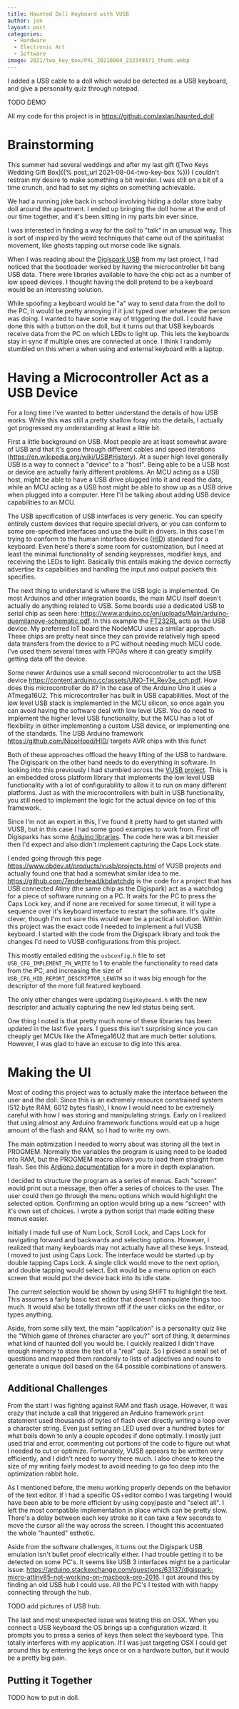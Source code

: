 ```yaml
---
title: Haunted Doll Keyboard with VUSB
author: jon
layout: post
categories:
  - Hardware
  - Electronic Art
  - Software
image: 2021/two_key_box/PXL_20210804_232349371_thumb.webp
---
```


I added a USB cable to a doll which would be detected as a USB keyboard, and give a personality quiz through notepad.

TODO DEMO

All my code for this project is in <https://github.com/axlan/haunted_doll>

# Brainstorming

This summer had several weddings and after my last gift ([Two Keys Wedding Gift Box]({% post_url 2021-08-04-two-key-box %})) I couldn't restrain my desire to make something a bit weirder. I was still on a bit of a time crunch, and had to set my sights on something achievable.

We had a running joke back in school involving hiding a dollar store baby doll around the apartment. I ended up bringing the doll home at the end of our time together, and it's been sitting in my parts bin ever since.

I was interested in finding a way for the doll to "talk" in an unusual way. This is sort of inspired by the weird techniques that came out of the spiritualist movement, like ghosts tapping out morse code like signals.

When I was reading about the [Digispark USB](http://digistump.com/products/1) from my last project, I had noticed that the bootloader worked by having the microcontroller bit bang USB data. There were libraries available to have the chip act as a number of low speed devices. I thought having the doll pretend to be a keyboard would be an interesting solution.

While spoofing a keyboard would be "a" way to send data from the doll to the PC, it would be pretty annoying if it just typed over whatever the person was doing. I wanted to have some way of triggering the doll. I could have done this with a button on the doll, but it turns out that USB keyboards receive data from the PC on which LEDs to light up. This lets the keyboards stay in sync if multiple ones are connected at once. I think I randomly stumbled on this when a when using and external keyboard with a laptop.

# Having a Microcontroller Act as a USB Device 

For a long time I've wanted to better understand the details of how USB works. While this was still a pretty shallow foray into the details, I actually got progressed my understanding at least a little bit.

First a little background on USB. Most people are at least somewhat aware of USB and that it's gone through different cables and speed iterations (<https://en.wikipedia.org/wiki/USB#History>). At a super high level generally USB is a way to connect a "device" to a "host". Being able to be a USB host or device are actually fairly different problems. An MCU acting as a USB host, might be able to have a USB drive plugged into it and read the data, while an MCU acting as a USB host might be able to show up as a USB drive when plugged into a computer. Here I'll be talking about adding USB device capabilities to an MCU.

The USB specification of USB interfaces is very generic. You can specify entirely custom devices that require special drivers, or you can conform to some pre-specified interfaces and use the built in drivers. In this case I'm trying to conform to the human interface device ([HID](https://www.usb.org/hid)) standard for a keyboard. Even here's there's some room for customization, but I need at least the minimal functionality of sending keypresses, modifier keys, and receiving the LEDs to light. Basically this entails making the device correctly advertise its capabilities and handling the input and output packets this specifies.

The next thing to understand is where the USB logic is implemented. On most Arduinos and other integration boards, the main MCU itself doesn't actually do anything related to USB. Some boards use a dedicated USB to serial chip as seen here: <https://www.arduino.cc/en/uploads/Main/arduino-duemilanove-schematic.pdf>. In this example the [FT232RL](https://ftdichip.com/wp-content/uploads/2020/08/DS_FT232R.pdf) acts as the USB device. My preferred IoT board the NodeMCU uses a similar approach. These chips are pretty neat since they can provide relatively high speed data transfers from the device to a PC without needing much MCU code. I've used them several times with FPGAs where it can greatly simplify getting data off the device.

Some newer Arduinos use a small second microcontroller to act the USB device <https://content.arduino.cc/assets/UNO-TH_Rev3e_sch.pdf>. How does this microcontroller do it? In the case of the Arduino Uno it uses a ATmega16U2. This microcontroller has built in USB capabilities. Most of the low level USB stack is implemented in the MCU silicon, so once again you can avoid having the software deal with low level USB. You do need to implement the higher level USB functionality, but the MCU has a lot of flexibility in either implementing a custom USB device, or implementing one of the standards. The USB Arduino framework <https://github.com/NicoHood/HID/> targets AVR chips with this funct 

Both of these approaches offload the heavy lifting of the USB to hardware. The Digispark on the other hand needs to do everything in software. In looking into this previously I had stumbled across the [VUSB project](https://www.obdev.at/products/vusb/projects.html). This is an embedded cross platform library that implements the low level USB functionality with a lot of configurability to allow it to run on many different platforms. Just as with the microcontrollers with built in USB functionality, you still need to implement the logic for the actual device on top of this framework. 

Since I'm not an expert in this, I've found it pretty hard to get started with VUSB, but in this case I had some good examples to work from. First off Digisparks has some [Arduino libraries](https://github.com/digistump/DigistumpArduino/tree/master/digistump-avr/libraries). The code here was a bit messier then I'd expect and also didn't implement capturing the Caps Lock state.

I ended going through this page <https://www.obdev.at/products/vusb/projects.html> of VUSB projects and actually found one that had a somewhat similar idea to me. <https://github.com/7enderhead/kbdwtchdg> is the code for a project that has USB connected Atiny (the same chip as the Digispark) act as a watchdog for a piece of software running on a PC. It waits for the PC to press the Caps Lock key, and if none are received for some timeout, it will type a sequence over it's keyboard interface to restart the software. It's quite clever, though I'm not sure this would ever be a practical solution. Within this project was the exact code I needed to implement a full VUSB keyboard. I started with the code from the Digispark library and took the changes I'd need to VUSB configurations from this project.

This mostly entailed editing the `usbconfig.h` file to set `USB_CFG_IMPLEMENT_FN_WRITE` to 1 to enable the functionality to read data from the PC, and increasing the size of `USB_CFG_HID_REPORT_DESCRIPTOR_LENGTH` so it was big enough for the descriptor of the more full featured keyboard.

The only other changes were updating `DigiKeyboard.h` with the new descriptor and actually capturing the new led status being sent.

One thing I noted is that pretty much none of these libraries has been updated in the last five years. I guess this isn't surprising since you can cheaply get MCUs like the ATmega16U2 that are much better solutions. However, I was glad to have an excuse to dig into this area.

# Making the UI

Most of coding this project was to actually make the interface between the user and the doll. Since this is an extremely resource constrained system (512 byte RAM, 6012 bytes flash), I know I would need to be extremely careful with how I was storing and manipulating strings. Early on I realized that using almost any Arduino framework functions would eat up a huge amount of the flash and RAM, so I had to write my own.

The main optimization I needed to worry about was storing all the text in PROGMEM. Normally the variables the program is using need to be loaded into RAM, but the PROGMEM macro allows you to load them straight from flash. See this [Ardiono documentation](https://www.arduino.cc/reference/en/language/variables/utilities/progmem/) for a more in depth explanation.

I decided to structure the program as a series of menus. Each "screen" would print out a message, then offer a series of choices to the user. The user could then go through the menu options which would highlight the selected option. Confirming an option would bring up a new "screen" with it's own set of choices. I wrote a python script that made editing these menus easier.

Initially I made full use of Num Lock, Scroll Lock, and Caps Lock for navigating forward and backwards and selecting options. However, I realized that many keyboards may not actually have all these keys. Instead, I moved to just using Caps Lock. The interface would be started up by double tapping Caps Lock. A single click would move to the next option, and double tapping would select. Exit would be a menu option on each screen that would put the device back into its idle state.

The current selection would be shown by using SHIFT to highlight the text. This assumes a fairly basic text editor that doesn't manipulate things too much. It would also be totally thrown off if the user clicks on the editor, or types anything.

Aside, from some silly text, the main "application" is a personality quiz like the "Which game of thrones character are you?" sort of thing. It determines what kind of haunted doll you would be. I quickly realized I didn't have enough memory to store the text of a "real" quiz. So I picked a small set of questions and mapped them randomly to lists of adjectives and nouns to generate a unique doll based on the 64 possible combinations of answers.

## Additional Challenges

From the start I was fighting against RAM and flash usage. However, it was crazy that include a call that triggered an Arduino framework `print` statement used thousands of bytes of flash over directly writing a loop over a character string. Even just setting an LED used over a hundred bytes for what boils down to only a couple opcodes if done optimally. I mostly just used trial and error, commenting out portions of the code to figure out what I needed to cut or optimize. Fortunately, VUSB appears to be written very efficiently, and I didn't need to worry there much. I also chose to keep the size of my writing fairly modest to avoid needing to go too deep into the optimization rabbit hole.

As I mentioned before, the menu working properly depends on the behavior of the text editor. If I had a specific OS+editor combo I was targeting I would have been able to be more efficient by using copy/paste and "select all". I left the most compatible implementation in place which can be pretty slow. There's a delay between each key stroke so it can take a few seconds to move the cursor all the way across the screen. I thought this accentuated the whole "haunted" esthetic.

Aside from the software challenges, it turns out the Digispark USB emulation isn't bullet proof electrically either. I had trouble getting it to be detected on some PC's. It seems like USB 3 interfaces might be a particular issue: <https://arduino.stackexchange.com/questions/63137/digispark-micro-attiny85-not-working-on-macbook-pro-2016>. I got around this by finding an old USB hub I could use. All the PC's I tested with with happy connecting through the hub.

TODO add pictures of USB hub.

The last and most unexpected issue was testing this on OSX. When you connect a USB keyboard the OS brings up a configuration wizard. It prompts you to press a series of keys then select the keyboard type. This totally interferes with my application. If I was just targeting OSX I could get around this by entering the keys once or on a hardware button, but it would be a pretty big pain.

## Putting it Together

TODO how to put in doll.


